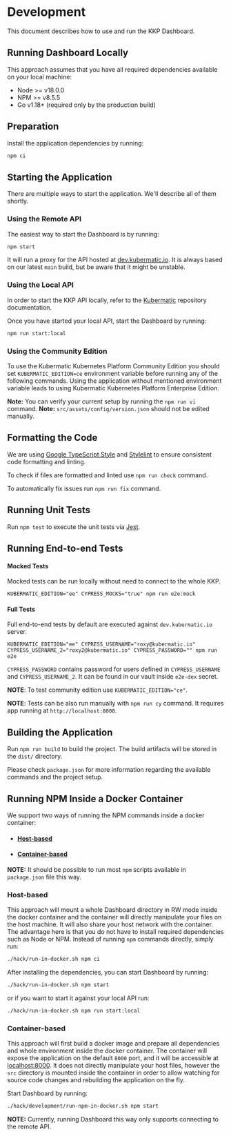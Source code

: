 # Development

This document describes how to use and run the KKP Dashboard.

## Running Dashboard Locally

This approach assumes that you have all required dependencies available on your local machine:

- Node >= v18.0.0
- NPM >= v8.5.5
- Go v1.18+ (required only by the production build)

## Preparation

Install the application dependencies by running:

```bash
npm ci
```

## Starting the Application

There are multiple ways to start the application. We'll describe all of them shortly.

### Using the Remote API

The easiest way to start the Dashboard is by running:

```bash
npm start
```

It will run a proxy for the API hosted at [dev.kubermatic.io](https://dev.kubermatic.io).
It is always based on our latest `main` build, but be aware that it might be unstable.

### Using the Local API

In order to start the KKP API locally, refer to the [Kubermatic](https://github.com/kubermatic/kubermatic) repository
documentation.

Once you have started your local API, start the Dashboard by running:

```bash
npm run start:local
```

### Using the Community Edition

To use the Kubermatic Kubernetes Platform Community Edition you should set `KUBERMATIC_EDITION=ce`
environment variable before running any of the following commands. Using the application without
mentioned environment variable leads to using Kubermatic Kubernetes Platform Enterprise Edition.

**Note:** You can verify your current setup by running the `npm run vi` command.
**Note:** `src/assets/config/version.json` should not be edited manually.

## Formatting the Code

We are using [Google TypeScript Style](https://github.com/google/ts-style) and
[Stylelint](https://github.com/stylelint/stylelint) to ensure consistent code formatting and linting.

To check if files are formatted and linted use `npm run check` command.

To automatically fix issues run `npm run fix` command.

## Running Unit Tests

Run `npm test` to execute the unit tests via [Jest](https://jestjs.io/).

## Running End-to-end Tests

#### Mocked Tests

Mocked tests can be run locally without need to connect to the whole KKP.

```
KUBERMATIC_EDITION="ee" CYPRESS_MOCKS="true" npm run e2e:mock
```

#### Full Tests

Full end-to-end tests by default are executed against `dev.kubermatic.io` server.

```
KUBERMATIC_EDITION="ee" CYPRESS_USERNAME="roxy@kubermatic.io" CYPRESS_USERNAME_2="roxy2@kubermatic.io" CYPRESS_PASSWORD="" npm run e2e
```

`CYPRESS_PASSWORD` contains password for users defined in `CYPRESS_USERNAME` and `CYPRESS_USERNAME_2`. It can be found
in our vault inside `e2e-dex` secret.

**NOTE**: To test community edition use `KUBERMATIC_EDITION="ce"`.

**NOTE**: Tests can be also run manually with `npm run cy` command. It requires app running at `http://localhost:8000`.

## Building the Application

Run `npm run build` to build the project. The build artifacts will be stored in the `dist/` directory.

Please check `package.json` for more information regarding the available commands and the project setup.

## Running NPM Inside a Docker Container

We support two ways of running the NPM commands inside a docker container:

- #### [Host-based](#host-based)

- #### [Container-based](#container-based)

**NOTE:** It should be possible to run most `npm` scripts available in `package.json` file this way.

### Host-based

This approach will mount a whole Dashboard directory in RW mode inside the docker container and
the container will directly manipulate your files on the host machine. It will also share your host network with the container.
The advantage here is that you do not have to install required dependencies such as Node or NPM. Instead of running `npm` commands
directly, simply run:

```bash
./hack/run-in-docker.sh npm ci
```

After installing the dependencies, you can start Dashboard by running:

```bash
./hack/run-in-docker.sh npm start
```

or if you want to start it against your local API run:

```bash
./hack/run-in-docker.sh npm run start:local
```

### Container-based

This approach will first build a docker image and prepare all dependencies and whole environment inside the docker container.
The container will expose the application on the default `8000` port, and it will be accessible at [localhost:8000](http://localhost:8000).
It does not directly manipulate your host files, however the `src` directory is mounted inside the container in order to allow watching
for source code changes and rebuilding the application on the fly.

Start Dashboard by running:

```bash
./hack/development/run-npm-in-docker.sh npm start
```

**NOTE:** Currently, running Dashboard this way only supports connecting to the remote API.
